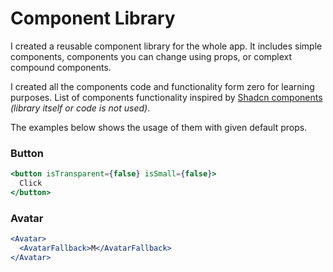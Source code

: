 # Component Library

I created a reusable component library for the whole app. It includes simple components, components you can change using props, or complext compound components.

I created all the components code and functionality form zero for learning purposes. List of components functionality inspired by [Shadcn components](https://ui.shadcn.com/docs/components/) _(library itself or code is not used)_.

The examples below shows the usage of them with given default props.

### Button

```jsx
<button isTransparent={false} isSmall={false}>
  Click
</button>
```

### Avatar

```jsx
<Avatar>
  <AvatarFallback>M</AvatarFallback>
</Avatar>
```
